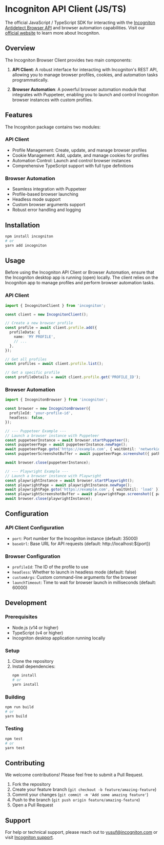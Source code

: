 # Incogniton API Client (JS/TS)

The official JavaScript / TypeScript SDK for interacting with the [Incogniton Antidetect Browser API](https://api-docs.incogniton.com/) and browser automation capabilities. Visit our [official website](https://incogniton.com) to learn more about Incogniton.

## Overview

The Incogniton Browser Client provides two main components:

1. **API Client**: A robust interface for interacting with Incogniton's REST API, allowing you to manage browser profiles, cookies, and automation tasks programmatically.

2. **Browser Automation**: A powerful browser automation module that integrates with Puppeteer, enabling you to launch and control Incogniton browser instances with custom profiles.

## Features

The Incogniton package contains two modules:

### API Client

- Profile Management: Create, update, and manage browser profiles
- Cookie Management: Add, update, and manage cookies for profiles
- Automation Control: Launch and control browser instances
- Comprehensive TypeScript support with full type definitions

### Browser Automation

- Seamless integration with Puppeteer
- Profile-based browser launching
- Headless mode support
- Custom browser arguments support
- Robust error handling and logging

## Installation

```bash
npm install incogniton
# or
yarn add incogniton
```

## Usage

Before using the Incogniton API Client or Browser Automation, ensure that the Incogniton desktop app is running (open) locally. The client relies on the Incogniton app to manage profiles and perform browser automation tasks.

### API Client

```typescript
import { IncognitonClient } from 'incogniton';

const client = new IncognitonClient();

// Create a new browser profile
const profile = await client.profile.add({
  profileData: {
    name: 'MY PROFILE',
    // ...
  },
});

// Get all profiles
const profiles = await client.profile.list();

// Get a specific profile
const profileDetails = await client.profile.get('PROFILE_ID');
```

### Browser Automation

```typescript
import { IncognitonBrowser } from 'incogniton';

const browser = new IncognitonBrowser({
  profileId: 'your-profile-id',
  headless: false,
});

// --- Puppeteer Example ---
// Launch a browser instance with Puppeteer
const puppeteerInstance = await browser.startPuppeteer();
const puppeteerPage = await puppeteerInstance.newPage();
await puppeteerPage.goto('https://example.com', { waitUntil: 'networkidle0' });
const puppeteerScreenshotBuffer = await puppeteerPage.screenshot({ path: 'example-screenshot.png' });

await browser.close(puppeteerInstance);

// --- Playwright Example ---
// Launch a browser instance with Playwright
const playwrightInstance = await browser.startPlaywright();
const playwrightPage = await playwrightInstance.newPage();
await playwrightPage.goto('https://example.com', { waitUntil: 'load' });
const playwrightScreenshotBuffer = await playwrightPage.screenshot({ path: 'example-screenshot.png' });
await browser.close(playwrightInstance);
```

## Configuration

### API Client Configuration

- `port`: Port number for the Incogniton instance (default: 35000)
- `baseUrl`: Base URL for API requests (default: http://localhost:${port})

### Browser Configuration

- `profileId`: The ID of the profile to use
- `headless`: Whether to launch in headless mode (default: false)
- `customArgs`: Custom command-line arguments for the browser
- `launchTimeout`: Time to wait for browser launch in milliseconds (default: 60000)

## Development

### Prerequisites

- Node.js (v14 or higher)
- TypeScript (v4 or higher)
- Incogniton desktop application running locally

### Setup

1. Clone the repository
2. Install dependencies:
   ```bash
   npm install
   # or
   yarn install
   ```

### Building

```bash
npm run build
# or
yarn build
```

### Testing

```bash
npm test
# or
yarn test
```

## Contributing

We welcome contributions! Please feel free to submit a Pull Request.

1. Fork the repository
2. Create your feature branch (`git checkout -b feature/amazing-feature`)
3. Commit your changes (`git commit -m 'Add some amazing feature'`)
4. Push to the branch (`git push origin feature/amazing-feature`)
5. Open a Pull Request

## Support

For help or technical support, please reach out to <yusuf@incogniton.com> or visit [Incogniton support](https://incogniton.com/contact).
